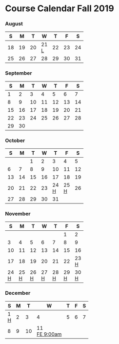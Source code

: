 # Course Calendar Fall 2019

###  August

<table><thead><tr><th>S</th><th>M</th><th>T</th><th>W</th><th>T</th><th>F</th><th>S</th></tr></thead><tbody><tr><td><div class = 'day'>18</div></td><td><div class = 'day'>19</div></td><td><div class = 'day'>20</div></td><td class = 'green'><div class = 'day'>21</div><a class = 'callink' href ='https://github.com/thomasgstewart/data-science-5620/blob/master/lectures/01-simulation.md'>L</a></td><td><div class = 'day'>22</div></td><td class = 'green'><div class = 'day'>23</div></td><td><div class = 'day'>24</div></td></tr>
<tr><td><div class = 'day'>25</div></td><td class = 'green'><div class = 'day'>26</div></td><td><div class = 'day'>27</div></td><td class = 'green'><div class = 'day'>28</div></td><td><div class = 'day'>29</div></td><td class = 'green'><div class = 'day'>30</div></td><td><div class = 'day'>31</div></td></tr></tbody></table>



###  September

<table><thead><tr><th>S</th><th>M</th><th>T</th><th>W</th><th>T</th><th>F</th><th>S</th></tr></thead><tbody><tr><td><div class = 'day'>1</div></td><td class = 'green'><div class = 'day'>2</div></td><td><div class = 'day'>3</div></td><td class = 'green'><div class = 'day'>4</div></td><td><div class = 'day'>5</div></td><td class = 'green'><div class = 'day'>6</div></td><td><div class = 'day'>7</div></td></tr>
<tr><td><div class = 'day'>8</div></td><td class = 'green'><div class = 'day'>9</div></td><td><div class = 'day'>10</div></td><td class = 'green'><div class = 'day'>11</div></td><td><div class = 'day'>12</div></td><td class = 'green'><div class = 'day'>13</div></td><td><div class = 'day'>14</div></td></tr>
<tr><td><div class = 'day'>15</div></td><td class = 'green'><div class = 'day'>16</div></td><td><div class = 'day'>17</div></td><td class = 'green'><div class = 'day'>18</div></td><td><div class = 'day'>19</div></td><td class = 'green'><div class = 'day'>20</div></td><td><div class = 'day'>21</div></td></tr>
<tr><td><div class = 'day'>22</div></td><td class = 'green'><div class = 'day'>23</div></td><td><div class = 'day'>24</div></td><td class = 'green'><div class = 'day'>25</div></td><td><div class = 'day'>26</div></td><td class = 'green'><div class = 'day'>27</div></td><td><div class = 'day'>28</div></td></tr>
<tr><td><div class = 'day'>29</div></td><td class = 'green'><div class = 'day'>30</div></td><td></td><td></td><td></td><td></td><td></td></tr></tbody></table>



###  October

<table><thead><tr><th>S</th><th>M</th><th>T</th><th>W</th><th>T</th><th>F</th><th>S</th></tr></thead><tbody><tr><td></td><td></td><td><div class = 'day'>1</div></td><td class = 'green'><div class = 'day'>2</div></td><td><div class = 'day'>3</div></td><td class = 'green'><div class = 'day'>4</div></td><td><div class = 'day'>5</div></td></tr>
<tr><td><div class = 'day'>6</div></td><td class = 'green'><div class = 'day'>7</div></td><td><div class = 'day'>8</div></td><td class = 'green'><div class = 'day'>9</div></td><td><div class = 'day'>10</div></td><td class = 'green'><div class = 'day'>11</div></td><td><div class = 'day'>12</div></td></tr>
<tr><td><div class = 'day'>13</div></td><td class = 'green'><div class = 'day'>14</div></td><td><div class = 'day'>15</div></td><td class = 'green'><div class = 'day'>16</div></td><td><div class = 'day'>17</div></td><td class = 'green'><div class = 'day'>18</div></td><td><div class = 'day'>19</div></td></tr>
<tr><td><div class = 'day'>20</div></td><td class = 'green'><div class = 'day'>21</div></td><td><div class = 'day'>22</div></td><td class = 'green'><div class = 'day'>23</div></td><td class = 'blue'><div class = 'day'>24</div><a class = 'callink' href ='https://events.vanderbilt.edu/index.php?eID=128224'>H</a></td><td class = 'blue'><div class = 'day'>25</div><a class = 'callink' href ='https://events.vanderbilt.edu/index.php?eID=128224'>H</a></td><td><div class = 'day'>26</div></td></tr>
<tr><td><div class = 'day'>27</div></td><td class = 'green'><div class = 'day'>28</div></td><td><div class = 'day'>29</div></td><td class = 'green'><div class = 'day'>30</div></td><td><div class = 'day'>31</div></td><td></td><td></td></tr></tbody></table>



###  November

<table><thead><tr><th>S</th><th>M</th><th>T</th><th>W</th><th>T</th><th>F</th><th>S</th></tr></thead><tbody><tr><td></td><td></td><td></td><td></td><td></td><td class = 'green'><div class = 'day'>1</div></td><td><div class = 'day'>2</div></td></tr>
<tr><td><div class = 'day'>3</div></td><td class = 'green'><div class = 'day'>4</div></td><td><div class = 'day'>5</div></td><td class = 'green'><div class = 'day'>6</div></td><td><div class = 'day'>7</div></td><td class = 'green'><div class = 'day'>8</div></td><td><div class = 'day'>9</div></td></tr>
<tr><td><div class = 'day'>10</div></td><td class = 'green'><div class = 'day'>11</div></td><td><div class = 'day'>12</div></td><td class = 'green'><div class = 'day'>13</div></td><td><div class = 'day'>14</div></td><td class = 'green'><div class = 'day'>15</div></td><td><div class = 'day'>16</div></td></tr>
<tr><td><div class = 'day'>17</div></td><td class = 'green'><div class = 'day'>18</div></td><td><div class = 'day'>19</div></td><td class = 'green'><div class = 'day'>20</div></td><td><div class = 'day'>21</div></td><td class = 'green'><div class = 'day'>22</div></td><td class = 'blue'><div class = 'day'>23</div><a class = 'callink' href ='https://en.wikipedia.org/wiki/Thanksgiving_(United_States)'>H</a></td></tr>
<tr><td class = 'blue'><div class = 'day'>24</div><a class = 'callink' href ='https://en.wikipedia.org/wiki/Thanksgiving_(United_States)'>H</a></td><td class = 'blue'><div class = 'day'>25</div><a class = 'callink' href ='https://en.wikipedia.org/wiki/Thanksgiving_(United_States)'>H</a></td><td class = 'blue'><div class = 'day'>26</div><a class = 'callink' href ='https://en.wikipedia.org/wiki/Thanksgiving_(United_States)'>H</a></td><td class = 'blue'><div class = 'day'>27</div><a class = 'callink' href ='https://en.wikipedia.org/wiki/Thanksgiving_(United_States)'>H</a></td><td class = 'blue'><div class = 'day'>28</div><a class = 'callink' href ='https://en.wikipedia.org/wiki/Thanksgiving_(United_States)'>H</a></td><td class = 'blue'><div class = 'day'>29</div><a class = 'callink' href ='https://en.wikipedia.org/wiki/Thanksgiving_(United_States)'>H</a></td><td class = 'blue'><div class = 'day'>30</div><a class = 'callink' href ='https://en.wikipedia.org/wiki/Thanksgiving_(United_States)'>H</a></td></tr></tbody></table>



###  December

<table><thead><tr><th>S</th><th>M</th><th>T</th><th>W</th><th>T</th><th>F</th><th>S</th></tr></thead><tbody><tr><td class = 'blue'><div class = 'day'>1</div><a class = 'callink' href ='https://en.wikipedia.org/wiki/Thanksgiving_(United_States)'>H</a></td><td class = 'green'><div class = 'day'>2</div></td><td><div class = 'day'>3</div></td><td class = 'green'><div class = 'day'>4</div></td><td><div class = 'day'>5</div></td><td><div class = 'day'>6</div></td><td><div class = 'day'>7</div></td></tr>
<tr><td><div class = 'day'>8</div></td><td><div class = 'day'>9</div></td><td><div class = 'day'>10</div></td><td class = 'orange'><div class = 'day'>11</div><a class = 'callink' href ='/exams/final'>FE 9:00am</a></td><td></td><td></td><td></td></tr></tbody></table>
